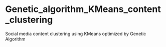 # Genetic_algorithm_KMeans_content_clustering
Social media content clustering using KMeans optimized by Genetic Algorithm
